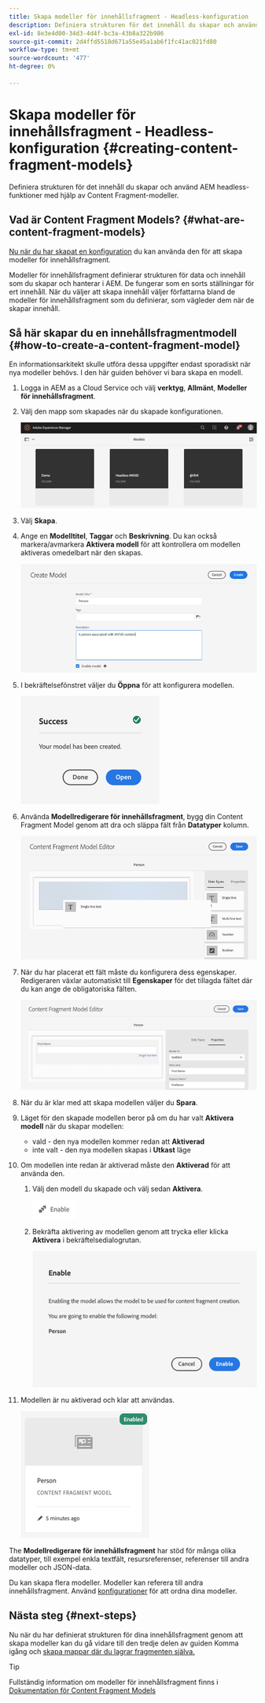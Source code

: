 ```yaml
---
title: Skapa modeller för innehållsfragment - Headless-konfiguration
description: Definiera strukturen för det innehåll du skapar och använd AEM headless-funktioner med hjälp av Content Fragment-modeller.
exl-id: 8e3e4d00-34d3-4d4f-bc3a-43b8a322b986
source-git-commit: 2d4ffd5518d671a55e45a1ab6f1fc41ac021fd80
workflow-type: tm+mt
source-wordcount: '477'
ht-degree: 0%

---
```


# Skapa modeller för innehållsfragment - Headless-konfiguration {#creating-content-fragment-models}

Definiera strukturen för det innehåll du skapar och använd AEM headless-funktioner med hjälp av Content Fragment-modeller.

## Vad är Content Fragment Models? {#what-are-content-fragment-models}

[Nu när du har skapat en konfiguration](create-configuration.md) du kan använda den för att skapa modeller för innehållsfragment.

Modeller för innehållsfragment definierar strukturen för data och innehåll som du skapar och hanterar i AEM. De fungerar som en sorts ställningar för ert innehåll. När du väljer att skapa innehåll väljer författarna bland de modeller för innehållsfragment som du definierar, som vägleder dem när de skapar innehåll.

## Så här skapar du en innehållsfragmentmodell {#how-to-create-a-content-fragment-model}

En informationsarkitekt skulle utföra dessa uppgifter endast sporadiskt när nya modeller behövs. I den här guiden behöver vi bara skapa en modell.

1. Logga in AEM as a Cloud Service och välj **verktyg**, **Allmänt**, **Modeller för innehållsfragment**.
1. Välj den mapp som skapades när du skapade konfigurationen.

   ![Mappen Modeller](../assets/models-folder.png)
1. Välj **Skapa**.
1. Ange en **Modelltitel**, **Taggar** och **Beskrivning**. Du kan också markera/avmarkera **Aktivera modell** för att kontrollera om modellen aktiveras omedelbart när den skapas.

   ![Skapa en modell](../assets/models-create.png)
1. I bekräftelsefönstret väljer du **Öppna** för att konfigurera modellen.

   ![Bekräftelsefönstret](../assets/models-confirmation.png)
1. Använda **Modellredigerare för innehållsfragment**, bygg din Content Fragment Model genom att dra och släppa fält från **Datatyper** kolumn.

   ![Dra och släppa fält](../assets/models-drag-and-drop.png)

1. När du har placerat ett fält måste du konfigurera dess egenskaper. Redigeraren växlar automatiskt till **Egenskaper** för det tillagda fältet där du kan ange de obligatoriska fälten.

   ![Konfigurera egenskaper](../assets/models-configure-properties.png)

1. När du är klar med att skapa modellen väljer du **Spara**.

1. Läget för den skapade modellen beror på om du har valt **Aktivera modell** när du skapar modellen:
   * vald - den nya modellen kommer redan att **Aktiverad**
   * inte valt - den nya modellen skapas i **Utkast** läge

1. Om modellen inte redan är aktiverad måste den **Aktiverad** för att använda den.
   1. Välj den modell du skapade och välj sedan **Aktivera**.

      ![Aktivera modellen](../assets/models-enable.png)
   1. Bekräfta aktivering av modellen genom att trycka eller klicka **Aktivera** i bekräftelsedialogrutan.

      ![Aktivera bekräftelsedialogrutan](../assets/models-enabling.png)
1. Modellen är nu aktiverad och klar att användas.

   ![Modell aktiverad](../assets/models-enabled.png)

The **Modellredigerare för innehållsfragment** har stöd för många olika datatyper, till exempel enkla textfält, resursreferenser, referenser till andra modeller och JSON-data.

Du kan skapa flera modeller. Modeller kan referera till andra innehållsfragment. Använd [konfigurationer](create-configuration.md) för att ordna dina modeller.

## Nästa steg {#next-steps}

Nu när du har definierat strukturen för dina innehållsfragment genom att skapa modeller kan du gå vidare till den tredje delen av guiden Komma igång och [skapa mappar där du lagrar fragmenten själva.](create-assets-folder.md)

>[!TIP]
>
>Fullständig information om modeller för innehållsfragment finns i [Dokumentation för Content Fragment Models](/help/sites-cloud/administering/content-fragments/content-fragment-models.md)
